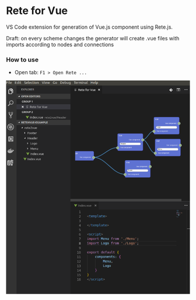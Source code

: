# Rete for Vue

VS Code extension for generation of Vue.js component using Rete.js.

Draft: on every scheme changes the generator will create .vue files with imports according to nodes and connections

### How to use

- Open tab: `F1 > Open Rete ...`

![](example.png)
